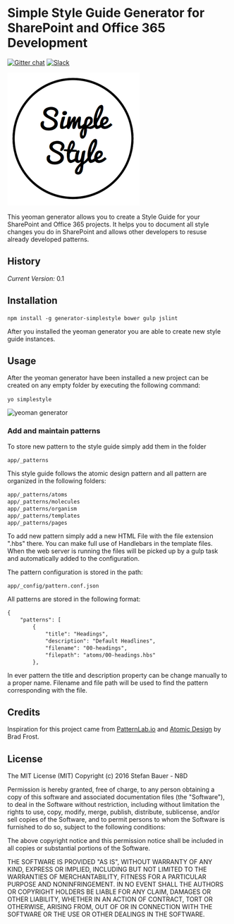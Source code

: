 # Simple Style Guide Generator for SharePoint and Office 365 Development

[![Gitter chat](https://badges.gitter.im/gitterHQ/gitter.png)](https://gitter.im/yosimplestyle/)
[![Slack](https://img.shields.io/badge/slack-join_the_conversation-red.svg)](https://simplestyleteam.slack.com/signup)

![logo][logo]

This yeoman generator allows you to create a Style Guide for your SharePoint and Office 365 projects. It helps you to document all style changes you do in SharePoint and allows other developers to resuse already developed patterns.

## History

*Current Version:*   0.1

## Installation


`npm install -g generator-simplestyle bower gulp jslint`

After you installed the yeoman generator you are able to create new style guide instances.

## Usage
After the yeoman generator have been installed a new project can be created on any empty folder by executing the following command:

`yo simplestyle`

![yeoman generator][yeoman]

### Add and maintain patterns
To store new pattern to the style guide simply add them in the folder

```
app/_patterns
```

This style guide follows the atomic design pattern and all pattern are organized in the following folders:

```
app/_patterns/atoms
app/_patterns/molecules
app/_patterns/organism
app/_patterns/templates
app/_patterns/pages
```

To add new pattern simply add a new HTML File with the file extension ".hbs" there. You can make full use of Handlebars in the template files.
When the web server is running the files will be picked up by a gulp task and automatically added to the configuration.

The pattern configuration is stored in the path:

```
app/_config/pattern.conf.json
```

All patterns are stored in the following format:

```
{
    "patterns": [
        {
            "title": "Headings",
            "description": "Default Headlines",
            "filename": "00-headings",
            "filepath": "atoms/00-headings.hbs"
        },
```

In ever pattern the title and description property can be change manually to a proper name.
Filename and file path will be used to find the pattern corresponding with the file.

## Credits
Inspiration for this project came from [PatternLab.io](http://patternlab.io) and [Atomic Design](http://bradfrost.com/blog/post/atomic-web-design/) by Brad Frost.

## License

The MIT License (MIT)
Copyright (c) 2016 Stefan Bauer - N8D

Permission is hereby granted, free of charge, to any person obtaining a copy of this software and associated documentation files (the "Software"), to deal in the Software without restriction, including without limitation the rights to use, copy, modify, merge, publish, distribute, sublicense, and/or sell copies of the Software, and to permit persons to whom the Software is furnished to do so, subject to the following conditions:

The above copyright notice and this permission notice shall be included in all copies or substantial portions of the Software.

THE SOFTWARE IS PROVIDED "AS IS", WITHOUT WARRANTY OF ANY KIND, EXPRESS OR IMPLIED, INCLUDING BUT NOT LIMITED TO THE WARRANTIES OF MERCHANTABILITY, FITNESS FOR A PARTICULAR PURPOSE AND NONINFRINGEMENT. IN NO EVENT SHALL THE AUTHORS OR COPYRIGHT HOLDERS BE LIABLE FOR ANY CLAIM, DAMAGES OR OTHER LIABILITY, WHETHER IN AN ACTION OF CONTRACT, TORT OR OTHERWISE, ARISING FROM, OUT OF OR IN CONNECTION WITH THE SOFTWARE OR THE USE OR OTHER DEALINGS IN THE SOFTWARE.


[logo]: https://github.com/StfBauer/SimpleStyle/blob/dev/docs/assets/simple-style.png?raw=true "Simple Style"
[screenshot]: https://github.com/StfBauer/SimpleStyle/blob/dev/docs/assets/screenshot-simple-style.png?raw=true "Screen Shot"
[yeoman]: https://github.com/StfBauer/generator-simplestyle/blob/dev/assets/yeoman-generator-first-run.png?raw=true
